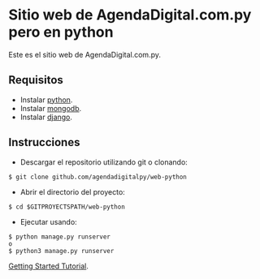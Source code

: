 # Sitio web de AgendaDigital.com.py pero en python

Este es el sitio web de AgendaDigital.com.py.

## Requisitos

- Instalar [python](https://www.python.org/downloads/release/python-373/).
- Instalar [mongodb](https://www.mongodb.com/).
- Instalar [django](https://docs.djangoproject.com/en/2.2/topics/install/).

## Instrucciones

- Descargar el repositorio utilizando git o clonando:

```
$ git clone github.com/agendadigitalpy/web-python
```

- Abrir el directorio del proyecto:

```
$ cd $GITPROYECTSPATH/web-python
```
- Ejecutar usando:

```
$ python manage.py runserver
o
$ python3 manage.py runserver
```
[Getting Started Tutorial](https://www.youtube.com/watch?v=n-FTlQ7Djqc&list=PL4cUxeGkcC9ib4HsrXEYpQnTOTZE1x0uc).

